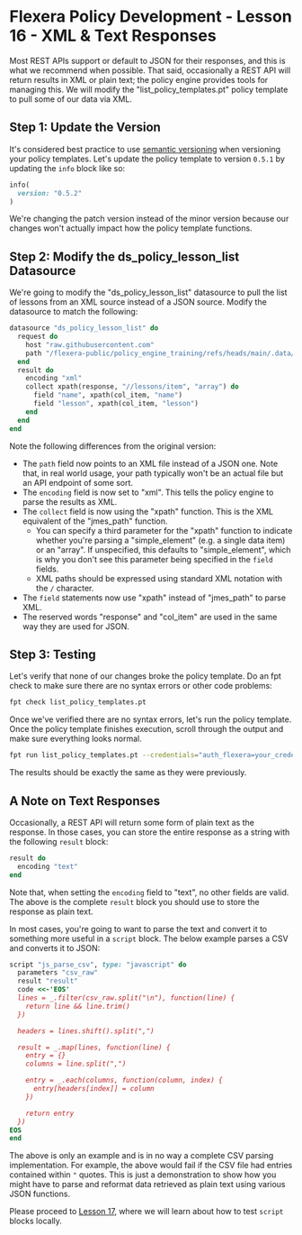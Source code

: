 # Flexera Policy Development - Lesson 16 - XML & Text Responses

Most REST APIs support or default to JSON for their responses, and this is what we recommend when possible. That said, occasionally a REST API will return results in XML or plain text; the policy engine provides tools for managing this. We will modify the "list_policy_templates.pt" policy template to pull some of our data via XML.

## Step 1: Update the Version

It's considered best practice to use [semantic versioning](https://github.com/flexera-public/policy_templates/blob/master/VERSIONING.md) when versioning your policy templates. Let's update the policy template to version `0.5.1` by updating the `info` block like so:

```ruby
info(
  version: "0.5.2"
)
```

We're changing the patch version instead of the minor version because our changes won't actually impact how the policy template functions.

## Step 2: Modify the ds_policy_lesson_list Datasource

We're going to modify the "ds_policy_lesson_list" datasource to pull the list of lessons from an XML source instead of a JSON source. Modify the datasource to match the following:

```ruby
datasource "ds_policy_lesson_list" do
  request do
    host "raw.githubusercontent.com"
    path "/flexera-public/policy_engine_training/refs/heads/main/.data/lessons/lessons.xml"
  end
  result do
    encoding "xml"
    collect xpath(response, "//lessons/item", "array") do
      field "name", xpath(col_item, "name")
      field "lesson", xpath(col_item, "lesson")
    end
  end
end
```

Note the following differences from the original version:

* The `path` field now points to an XML file instead of a JSON one. Note that, in real world usage, your path typically won't be an actual file but an API endpoint of some sort.
* The `encoding` field is now set to "xml". This tells the policy engine to parse the results as XML.
* The `collect` field is now using the "xpath" function. This is the XML equivalent of the "jmes_path" function.
  * You can specify a third parameter for the "xpath" function to indicate whether you're parsing a "simple_element" (e.g. a single data item) or an "array". If unspecified, this defaults to "simple_element", which is why you don't see this parameter being specified in the `field` fields.
  * XML paths should be expressed using standard XML notation with the `/` character.
* The `field` statements now use "xpath" instead of "jmes_path" to parse XML.
* The reserved words "response" and "col_item" are used in the same way they are used for JSON.

## Step 3: Testing

Let's verify that none of our changes broke the policy template. Do an fpt check to make sure there are no syntax errors or other code problems:

```bash
fpt check list_policy_templates.pt
```

Once we've verified there are no syntax errors, let's run the policy template. Once the policy template finishes execution, scroll through the output and make sure everything looks normal.

```bash
fpt run list_policy_templates.pt --credentials="auth_flexera=your_credential_identifier"
```

The results should be exactly the same as they were previously.

## A Note on Text Responses

Occasionally, a REST API will return some form of plain text as the response. In those cases, you can store the entire response as a string with the following `result` block:

```ruby
result do
  encoding "text"
end
```

Note that, when setting the `encoding` field to "text", no other fields are valid. The above is the complete `result` block you should use to store the response as plain text.

In most cases, you're going to want to parse the text and convert it to something more useful in a `script` block. The below example parses a CSV and converts it to JSON:

```ruby
script "js_parse_csv", type: "javascript" do
  parameters "csv_raw"
  result "result"
  code <<-'EOS'
  lines = _.filter(csv_raw.split("\n"), function(line) {
    return line && line.trim()
  })

  headers = lines.shift().split(",")

  result = _.map(lines, function(line) {
    entry = {}
    columns = line.split(",")

    entry = _.each(columns, function(column, index) {
      entry[headers[index]] = column
    })

    return entry
  })
EOS
end
```

The above is only an example and is in no way a complete CSV parsing implementation. For example, the above would fail if the CSV file had entries contained within `"` quotes. This is just a demonstration to show how you might have to parse and reformat data retrieved as plain text using various JSON functions.

Please proceed to [Lesson 17](https://github.com/flexera-public/policy_engine_training/blob/main/lessons/17_local_js/README.md), where we will learn about how to test `script` blocks locally.

